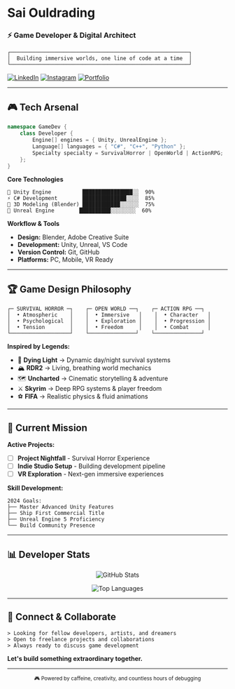 # Sai Ouldrading
### ⚡ Game Developer & Digital Architect

```
┌─────────────────────────────────────────────────────────┐
│  Building immersive worlds, one line of code at a time  │
└─────────────────────────────────────────────────────────┘
```

[![LinkedIn](https://img.shields.io/badge/LinkedIn-0077B5?style=flat-square&logo=linkedin&logoColor=white)](https://www.linkedin.com/in/muhammad-saim-a26349358/)
[![Instagram](https://img.shields.io/badge/Instagram-E4405F?style=flat-square&logo=instagram&logoColor=white)](https://www.instagram.com/saimk.k18/)
[![Portfolio](https://img.shields.io/badge/Portfolio-FF5722?style=flat-square&logo=web&logoColor=white)](#)

---

## 🎮 Tech Arsenal

```cpp
namespace GameDev {
    class Developer {
        Engine[] engines = { Unity, UnrealEngine };
        Language[] languages = { "C#", "C++", "Python" };
        Specialty specialty = SurvivalHorror | OpenWorld | ActionRPG;
    };
}
```

**Core Technologies**
```
🎯 Unity Engine          ████████████████░░  90%
⚡ C# Development        ██████████████░░░░  85%
🎨 3D Modeling (Blender) ████████████░░░░░░  75%
🚀 Unreal Engine        ██████████░░░░░░░░  60%
```

**Workflow & Tools**
- **Design:** Blender, Adobe Creative Suite
- **Development:** Unity, Unreal, VS Code
- **Version Control:** Git, GitHub
- **Platforms:** PC, Mobile, VR Ready

---

## 🏆 Game Design Philosophy

```
┌─ SURVIVAL HORROR ─┐    ┌─ OPEN WORLD ──┐    ┌─ ACTION RPG ──┐
│  • Atmospheric    │    │  • Immersive   │    │  • Character   │
│  • Psychological  │    │  • Exploration │    │  • Progression │
│  • Tension        │    │  • Freedom     │    │  • Combat      │
└───────────────────┘    └───────────────┘    └───────────────┘
```

**Inspired by Legends:**
- 🧟 **Dying Light** → Dynamic day/night survival systems
- 🏔️ **RDR2** → Living, breathing world mechanics  
- 🗺️ **Uncharted** → Cinematic storytelling & adventure
- ⚔️ **Skyrim** → Deep RPG systems & player freedom
- ⚽ **FIFA** → Realistic physics & fluid animations

---

## 🚀 Current Mission

**Active Projects:**
- [ ] **Project Nightfall** - Survival Horror Experience
- [ ] **Indie Studio Setup** - Building development pipeline
- [ ] **VR Exploration** - Next-gen immersive experiences

**Skill Development:**
```
2024 Goals:
├── Master Advanced Unity Features
├── Ship First Commercial Title  
├── Unreal Engine 5 Proficiency
└── Build Community Presence
```

---

## 📊 Developer Stats

<div align="center">

![GitHub Stats](https://github-readme-stats.vercel.app/api?username=saiouldrading&show_icons=true&theme=dark&hide_border=true&bg_color=0d1117&title_color=58a6ff&icon_color=79c0ff&text_color=c9d1d9)

![Top Languages](https://github-readme-stats.vercel.app/api/top-langs/?username=saiouldrading&layout=compact&theme=dark&hide_border=true&bg_color=0d1117&title_color=58a6ff&text_color=c9d1d9)

</div>

---

## 🎯 Connect & Collaborate

```
> Looking for fellow developers, artists, and dreamers
> Open to freelance projects and collaborations
> Always ready to discuss game development
```

**Let's build something extraordinary together.**

---

<div align="center">
<sub>🎮 Powered by caffeine, creativity, and countless hours of debugging</sub>
</div>
